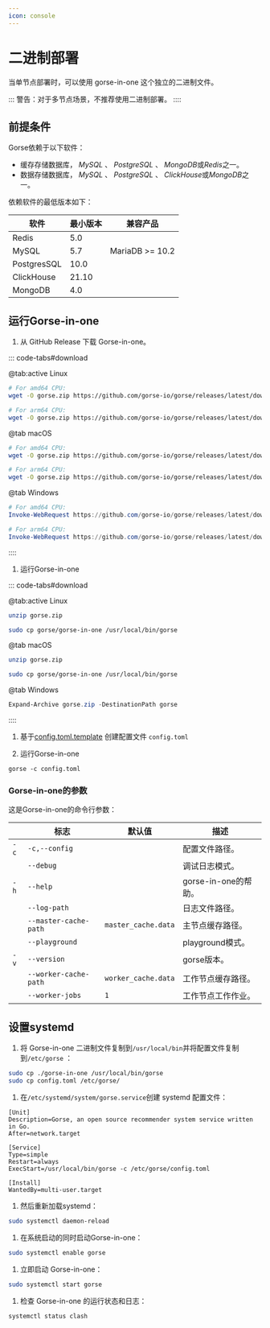 ```yaml
---
icon: console
---
```


# 二进制部署

当单节点部署时，可以使用 gorse-in-one 这个独立的二进制文件。

::: 警告：对于多节点场景，不推荐使用二进制部署。 ::::

## 前提条件

Gorse依赖于以下软件：

- 缓存存储数据库， *MySQL* 、 *PostgreSQL* 、 *MongoDB*或*Redis*之一。
- 数据存储数据库， *MySQL* 、 *PostgreSQL* 、 *ClickHouse*或*MongoDB*之一。

依赖软件的最低版本如下：

软件 | 最小版本 | 兼容产品
--- | --- | ---
Redis | 5.0 |
MySQL | 5.7 | MariaDB &gt;= 10.2
PostgresSQL | 10.0 |
ClickHouse | 21.10 |
MongoDB | 4.0 |

## 运行Gorse-in-one

1. 从 GitHub Release 下载 Gorse-in-one。

::: code-tabs#download

@tab:active Linux

```bash
# For amd64 CPU:
wget -O gorse.zip https://github.com/gorse-io/gorse/releases/latest/download/gorse_linux_amd64.zip

# For arm64 CPU:
wget -O gorse.zip https://github.com/gorse-io/gorse/releases/latest/download/gorse_linux_arm64.zip
```

@tab macOS

```bash
# For amd64 CPU:
wget -O gorse.zip https://github.com/gorse-io/gorse/releases/latest/download/gorse_darwin_amd64.zip

# For arm64 CPU:
wget -O gorse.zip https://github.com/gorse-io/gorse/releases/latest/download/gorse_darwin_arm64.zip
```

@tab Windows

```powershell
# For amd64 CPU:
Invoke-WebRequest https://github.com/gorse-io/gorse/releases/latest/download/gorse_darwin_amd64.zip -OutFile gorse.zip

# For arm64 CPU:
Invoke-WebRequest https://github.com/gorse-io/gorse/releases/latest/download/gorse_darwin_arm64.zip -OutFile gorse.zip
```

::::

1. 运行Gorse-in-one

::: code-tabs#download

@tab:active Linux

```bash
unzip gorse.zip

sudo cp gorse/gorse-in-one /usr/local/bin/gorse
```

@tab macOS

```bash
unzip gorse.zip

sudo cp gorse/gorse-in-one /usr/local/bin/gorse
```

@tab Windows

```powershell
Expand-Archive gorse.zip -DestinationPath gorse
```

::::

1. 基于[config.toml.template](https://github.com/gorse-io/gorse/blob/release-0.4/config/config.toml.template) 创建配置文件 `config.toml`

2. 运行Gorse-in-one

```
gorse -c config.toml
```

### Gorse-in-one的参数

这是Gorse-in-one的命令行参数：

| | 标志 | 默认值 | 描述
| --- | --- | --- | ---
| `-c` | `-c,--config` |  | 配置文件路径。
| | `--debug` |  | 调试日志模式。
| `-h` | `--help` |  | gorse-in-one的帮助。
| | `--log-path` |  | 日志文件路径。
| | `--master-cache-path` | `master_cache.data` | 主节点缓存路径。
| | `--playground` |  | playground模式。
| `-v` | `--version` |  | gorse版本。
| | `--worker-cache-path` | `worker_cache.data` | 工作节点缓存路径。
| | `--worker-jobs` | `1` | 工作节点工作作业。

## 设置systemd

1. 将 Gorse-in-one 二进制文件复制到`/usr/local/bin`并将配置文件复制到`/etc/gorse` ：

```bash
sudo cp ./gorse-in-one /usr/local/bin/gorse
sudo cp config.toml /etc/gorse/
```

1. 在`/etc/systemd/system/gorse.service`创建 systemd 配置文件：

```systemd
[Unit]
Description=Gorse, an open source recommender system service written in Go.
After=network.target

[Service]
Type=simple
Restart=always
ExecStart=/usr/local/bin/gorse -c /etc/gorse/config.toml

[Install]
WantedBy=multi-user.target
```

1. 然后重新加载systemd：

```bash
sudo systemctl daemon-reload
```

1. 在系统启动的同时启动Gorse-in-one：

```bash
sudo systemctl enable gorse
```

1. 立即启动 Gorse-in-one：

```bash
sudo systemctl start gorse
```

1. 检查 Gorse-in-one 的运行状态和日志：

```bash
systemctl status clash
```
